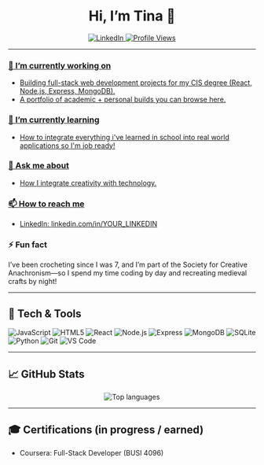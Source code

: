 <h1 align="center">Hi, I’m Tina 👋</h1>

<p align="center">
  <a href="[https://www.linkedin.com/in/YOUR_LINKEDIN](https://www.linkedin.com/in/tina-coppedge-computer-information-systems/)"> 
    <img alt="LinkedIn" src="https://img.shields.io/badge/LinkedIn-0077B5?logo=linkedin&logoColor=white">
  <img alt="Profile Views" src="https://komarev.com/ghpvc/?username=Tina4292&label=Profile%20views&color=808080">
</p>

---

### 🔭 I’m currently working on
- Building full-stack web development projects for my CIS degree (React, Node.js, Express, MongoDB).
- A portfolio of academic + personal builds you can browse here.

### 🌱 I’m currently learning
- How to integrate everything i've learned in school into real world applications so I'm job ready!

### 💬 Ask me about
- How I integrate creativity with technology.

### 📫 How to reach me
- LinkedIn: [linkedin.com/in/YOUR_LINKEDIN](https://www.linkedin.com/in/tina-coppedge-computer-information-systems/)  

### ⚡ Fun fact
I’ve been crocheting since I was 7, and I’m part of the Society for Creative Anachronism—so I spend my time coding by day and recreating medieval crafts by night!

---

## 🧰 Tech & Tools
<p>
  <img alt="JavaScript" src="https://img.shields.io/badge/JavaScript-F7DF1E?logo=javascript&logoColor=000">
  <img alt="HTML5" src="https://img.shields.io/badge/HTML5-E34F26?logo=html5&logoColor=fff">
  <img alt="React" src="https://img.shields.io/badge/React-61DAFB?logo=react&logoColor=000">
  <img alt="Node.js" src="https://img.shields.io/badge/Node.js-339933?logo=node.js&logoColor=fff">
  <img alt="Express" src="https://img.shields.io/badge/Express-000000?logo=express&logoColor=fff">
  <img alt="MongoDB" src="https://img.shields.io/badge/MongoDB-47A248?logo=mongodb&logoColor=fff">
  <img alt="SQLite" src="https://img.shields.io/badge/SQLite-003B57?logo=sqlite&logoColor=fff">
  <img alt="Python" src="https://img.shields.io/badge/Python-3776AB?logo=python&logoColor=fff">
  <img alt="Git" src="https://img.shields.io/badge/Git-F05032?logo=git&logoColor=fff">
  <img alt="VS Code" src="https://img.shields.io/badge/VS%20Code-007ACC?logo=visualstudiocode&logoColor=fff">
</p>

---

## 📈 GitHub Stats
<p align="center">
  <img 
    src="https://github-readme-stats.vercel.app/api/top-langs/?username=Tina4292&layout=compact" 
    alt="Top languages"
  />
</p>

<!-- Optional: Streaks (sometimes rate-limited)
<p align="center">
  <img src="https://streak-stats.demolab.com?user=YOUR_GITHUB_USERNAME" alt="GitHub Streak"/>
</p>
-->

---

## 🎓 Certifications (in progress / earned)
- Coursera: Full-Stack Developer (BUSI 4096) <!-- add links if you want -->
<!--
**Tina4292/tina4292** is a ✨ _special_ ✨ repository because its `README.md` (this file) appears on your GitHub profile.

Here are some ideas to get you started:

- 🔭 I’m currently working on ...
- 🌱 I’m currently learning ...
- 👯 I’m looking to collaborate on ...
- 🤔 I’m looking for help with ...
- 💬 Ask me about ...
- 📫 How to reach me: ...
- 😄 Pronouns: ...
- ⚡ Fun fact: ...


## Hi, I'm Tina 👋

- 🔭 I’m currently working on building full-stack web development projects for my CIS degree (React, Node.js, Express, MongoDB)
- 🌱 I’m currently learning how to integrate everything i've learned in school into real world applications so I'm job ready!
- 💬 Ask me about how I integrate creativity with technology
- 📫 How to reach me: [LinkedIn](https://www.linkedin.com/in/tina-coppedge-computer-information-systems/)
- 😄 Pronouns: She/Her
- ⚡ Fun fact: I’ve been crocheting since I was 7, and I’m part of the Society for Creative Anachronism—so I spend my time coding by day and recreating medieval crafts by night!
-->
